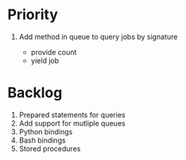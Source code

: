 Priority
=======

1. Add method in queue to query jobs by signature
    
    * provide count
    * yield job


Backlog
=======

1. Prepared statements for queries
2. Add support for mutliple queues
3. Python bindings
4. Bash bindings
5. Stored procedures